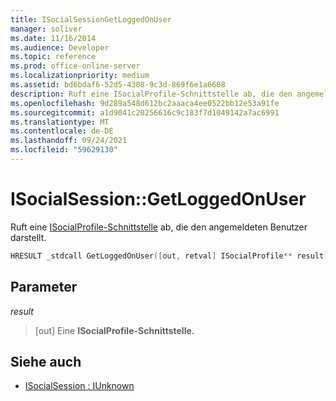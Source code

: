 ```yaml
---
title: ISocialSessionGetLoggedOnUser
manager: soliver
ms.date: 11/16/2014
ms.audience: Developer
ms.topic: reference
ms.prod: office-online-server
ms.localizationpriority: medium
ms.assetid: bd6bdaf6-52d5-4308-9c3d-869f6e1a6608
description: Ruft eine ISocialProfile-Schnittstelle ab, die den angemeldeten Benutzer darstellt.
ms.openlocfilehash: 9d289a548d612bc2aaaca4ee0522bb12e53a91fe
ms.sourcegitcommit: a1d9041c20256616c9c183f7d1049142a7ac6991
ms.translationtype: MT
ms.contentlocale: de-DE
ms.lasthandoff: 09/24/2021
ms.locfileid: "59629130"
---
```

# <a name="isocialsessiongetloggedonuser"></a>ISocialSession::GetLoggedOnUser

Ruft eine [ISocialProfile-Schnittstelle](isocialprofileisocialperson.md) ab, die den angemeldeten Benutzer darstellt. 
  
```cpp
HRESULT _stdcall GetLoggedOnUser([out, retval] ISocialProfile** result);
```

## <a name="parameters"></a>Parameter

_result_
  
> [out] Eine **ISocialProfile-Schnittstelle.** 
    
## <a name="see-also"></a>Siehe auch

- [ISocialSession : IUnknown](isocialsessioniunknown.md)

